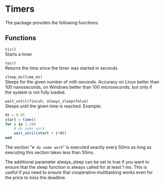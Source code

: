 # Timers

The package provides the following functions:

## Functions
```tic()```  
Starts a timer

```toc()```  
Returns the time since the timer was started in seconds

```sleep_ms(time_ms)```  
Sleeps for the given number of milli-seconds. Accuracy on Linux better than 100 nanoseconds,
on Windows better than 100 microseconds, but only if the system is not fully loaded.

```wait_until(finish; always_sleep=false)```  
Sleeps until the given time is reached. Example:
```julia
dt = 0.05
start = time()
for i in 1:100
    # do some work
    wait_until(start + i*dt)
end
```
The section "```# do some work```" is executed exactly every 50ms as long as executing this section takes less than 50ms.

The additional parameter always_sleep can be set to true if you want to ensure that the sleep function
is always called for at least 1 ms. This is useful if you need to ensure that cooperative multitasking
works even for the price to miss the deadline.
